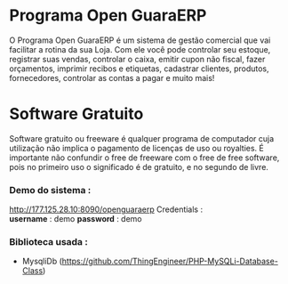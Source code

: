 # Programa Open GuaraERP

O Programa Open GuaraERP é um sistema de gestão comercial que vai facilitar a rotina da sua Loja. Com ele você pode controlar seu estoque, registrar suas vendas, controlar o caixa, emitir cupon não fiscal, fazer orçamentos, imprimir recibos e etiquetas, cadastrar clientes, produtos, fornecedores, controlar as contas a pagar e muito mais!

# Software Gratuito
Software gratuito ou freeware é qualquer programa de computador cuja utilização não implica o pagamento de licenças de uso ou royalties. É importante não confundir o free de freeware com o free de free software, pois no primeiro uso o significado é de gratuito, e no segundo de livre.

### Demo do sistema :
http://177.125.28.10:8090/openguaraerp
Credentials :  
**username** : demo
**password** : demo


### Biblioteca usada : 
  - MysqliDb (https://github.com/ThingEngineer/PHP-MySQLi-Database-Class)
